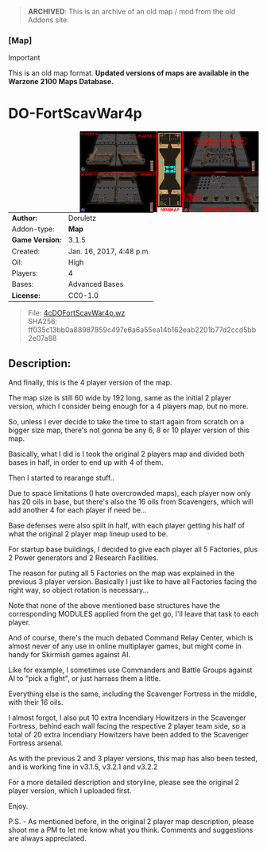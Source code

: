 > **ARCHIVED**: This is an archive of an old map / mod from the old Addons site.

### [Map]

> [!IMPORTANT]
> This is an old map format. **Updated versions of maps are available in the Warzone 2100 Maps Database.**

# DO-FortScavWar4p

<img src="./preview.jpg" align="right" />

| | |
| - | - |
| __Author:__ | Doruletz |
| Addon-type: | __Map__ |
| __Game Version:__ | 3.1.5 |
| Created: | Jan. 16, 2017, 4:48 p.m. |
| Oil: | High |
| Players: | 4 |
| Bases: | Advanced Bases |
| __License:__ | CC0-1.0 |

> File: [4cDOFortScavWar4p.wz](https://github.com/Warzone2100/old-addons-site/raw/main/assets/302/4cDOFortScavWar4p.wz)  
> SHA256: ff035c13bb0a88987859c497e6a6a55ea14b162eab2201b77d2ccd5bb2e07a88

## Description:

And finally, this is the 4 player version of the map.

The map size is still 60 wide by 192 long, same as the initial 2 player version, which I consider being enough for a 4 players map, but no more.

So, unless I ever decide to take the time to start again from scratch on a bigger size map, there's not gonna be any 6, 8 or 10 player version of this map.

Basically, what I did is I took the original 2 players map and divided both bases in half, in order to end up with 4 of them.

Then I started to rearange stuff..

Due to space limitations (I hate overcrowded maps), each player now only has 20 oils in base, but there's also the 16 oils from Scavengers, which will add another 4 for each player if need be...

Base defenses were also spilt in half, with each player getting his half of what the original 2 player map lineup used to be.

For startup base buildings, I decided to give each player all 5 Factories, plus 2 Power generators and 2 Research Facilities.

The reason for puting all 5 Factories on the map was explained in the previous 3 player version. Basically I just like to have all Factories facing the right way, so object rotation is necessary...

Note that none of the above mentioned base structures have the corresponding MODULES applied from the get go, I'll leave that task to each player.

And of course, there's the much debated Command Relay Center, which is almost never of any use in online multiplayer games, but might come in handy for Skirmish games against AI.

Like for example, I sometimes use Commanders and Battle Groups against AI to "pick a fight", or just harrass them a little.

Everything else is the same, including the Scavenger Fortress in the middle, with their 16 oils.

I almost forgot, I also put 10 extra Incendiary Howitzers in the Scavenger Fortress, behind each wall facing the respective 2 player team side, so a total of 20 extra Incendiary Howitzers have been added to the Scavenger Fortress arsenal.

As with the previous 2 and 3 player versions, this map has also been tested, and is working fine in v3.1.5, v3.2.1 and v3.2.2

For a more detailed description and storyline, please see the original 2 player version, which I uploaded first.

Enjoy.

P.S. - As mentioned before, in the original 2 player map description, please shoot me a PM to let me know what you think. Comments and suggestions are always appreciated.

